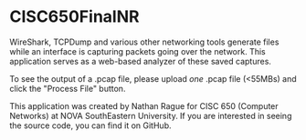 # CISC650FinalNR
WireShark, TCPDump and various other networking tools generate files while an interface is capturing packets going over the network. This application serves as a web-based analyzer of these saved captures.

To see the output of a .pcap file, please upload *one* .pcap file (<55MBs) and click the "Process File" button.

This application was created by Nathan Rague for CISC 650 (Computer Networks) at NOVA SouthEastern University. If you are interested in seeing the source code, you can find it on GitHub.

